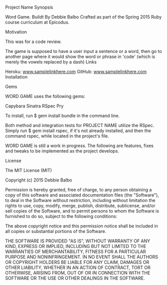 Project Name
Synopsis

Word Game. Buildt By Debbie Balbo Crafted as part of the Spring 2015 Ruby course curriculum at Epicodus.

Motivation

This was for a code review.

The game is supposed to have a user input a sentence or a word, then go to another page where it would show the word or phrase in 'code' (which is merely the vowels replaced by a dash)
Links

Heroku: www.samplelinkhere.com
GitHub: www.samplelinkhere.com
Installation

Gems

WORD GAME uses the following gems:

Capybara
Sinatra
RSpec
Pry

To install, run $ gem install bundle in the command line.

Both method and integration tests for PROJECT NAME utilize the RSpec. Simply run $ gem install rspec, if it's not already installed, and then the command rspec, while located in the project's file.



WORD GAME is still a work in progress. The following are features, fixes and tweaks to be implemented as the project develops.



License

The MIT License (MIT)

Copyright (c) 2015 Debbie Balbo

Permission is hereby granted, free of charge, to any person obtaining a copy of this software and associated documentation files (the "Software"), to deal in the Software without restriction, including without limitation the rights to use, copy, modify, merge, publish, distribute, sublicense, and/or sell copies of the Software, and to permit persons to whom the Software is furnished to do so, subject to the following conditions:

The above copyright notice and this permission notice shall be included in all copies or substantial portions of the Software.

THE SOFTWARE IS PROVIDED "AS IS", WITHOUT WARRANTY OF ANY KIND, EXPRESS OR IMPLIED, INCLUDING BUT NOT LIMITED TO THE WARRANTIES OF MERCHANTABILITY, FITNESS FOR A PARTICULAR PURPOSE AND NONINFRINGEMENT. IN NO EVENT SHALL THE AUTHORS OR COPYRIGHT HOLDERS BE LIABLE FOR ANY CLAIM, DAMAGES OR OTHER LIABILITY, WHETHER IN AN ACTION OF CONTRACT, TORT OR OTHERWISE, ARISING FROM, OUT OF OR IN CONNECTION WITH THE SOFTWARE OR THE USE OR OTHER DEALINGS IN THE SOFTWARE.
